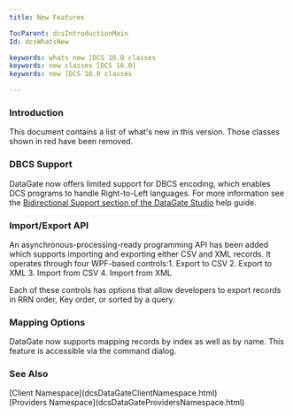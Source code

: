 ```yaml
---
title: New Features

TocParent: dcsIntroductionMain
Id: dcsWhatsNew

keywords: whats new [DCS 16.0 classes
keywords: new classes [DCS 16.0]
keywords: new [DCS 16.0 classes

---
```


### Introduction
This document contains a list of what's new in this version. Those classes shown in red have been removed. 

### DBCS Support
DataGate now offers limited support for DBCS encoding, which enables DCS programs to handle Right-to-Left languages. For more information see the [ Bidirectional Support section of the DataGate Studio](http://devnet.asna.com/documentation/Help140/DgStudio/_dgHelpHome.html) help guide.

### Import/Export API
An asynchronous-processing-ready programming API has been added which supports importing and exporting either CSV and XML records. It operates through four WPF-based controls:1. Export to CSV
2. Export to XML
3. Import from CSV
4. Import from XML

Each of these controls has options that allow developers to export records in RRN order, Key order, or sorted by a query.

### Mapping Options
DataGate now supports mapping records by index as well as by name. This feature is accessible via the command dialog. 

### See Also
<dl />
      [Client Namespace](dcsDataGateClientNamespace.html)
      <br />
      [Providers Namespace](dcsDataGateProvidersNamespace.html)
      <br />

